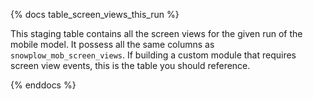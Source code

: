{% docs table_screen_views_this_run %}

This staging table contains all the screen views for the given run of the mobile model. It possess all the same columns as `snowplow_mob_screen_views`. If building a custom module that requires screen view events, this is the table you should reference.

{% enddocs %}